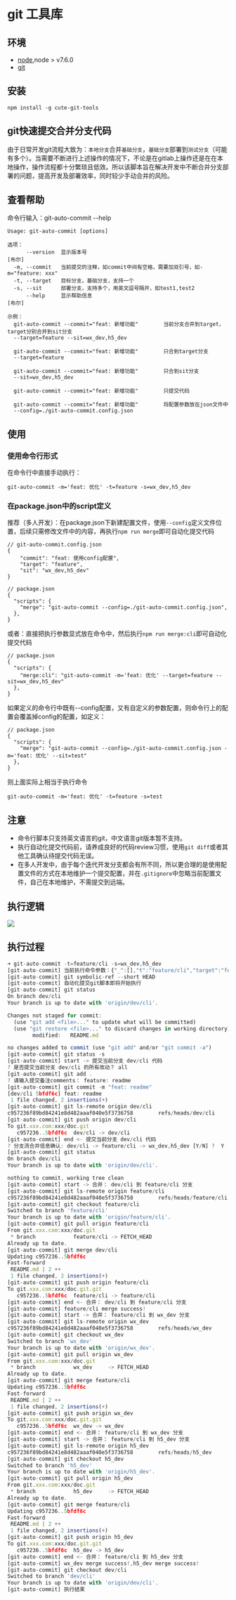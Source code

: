 # git 工具库

## 环境
- [node](https://nodejs.org/zh-cn/),node > v7.6.0
- [git](https://git-scm.com/downloads)
## 安装
```
npm install -g cute-git-tools
```

## git快速提交合并分支代码
由于日常开发git流程大致为：`本地分支`合并`基础分支`，`基础分支`部署到`测试分支`（可能有多个）。当需要不断进行上述操作的情况下，不论是在gitlab上操作还是在在本地操作，操作流程都十分繁琐且低效。所以该脚本旨在解决开发中不断合并分支部署的问题，提高开发及部署效率，同时较少手动合并的风险。

## 查看帮助
命令行输入：git-auto-commit --help
```
Usage: git-auto-commit [options]

选项：
      --version  显示版本号                                               [布尔]
  -m, --commit   当前提交的注释，如commit中间有空格，需要加双引号，如-m="feature: xxx"
  -t, --target   目标分支，基础分支，支持一个
  -s, --sit      部署分支，支持多个，用英文逗号隔开，如test1,test2
      --help     显示帮助信息                                             [布尔]

示例：
  git-auto-commit --commit="feat: 新增功能"        当前分支合并到target，target分别合并到sit分支
  --target=feature --sit=wx_dev,h5_dev        

  git-auto-commit --commit="feat: 新增功能"        只合到target分支
  --target=feature

  git-auto-commit --commit="feat: 新增功能"        只合到sit分支
  --sit=wx_dev,h5_dev

  git-auto-commit --commit="feat: 新增功能"        只提交代码

  git-auto-commit --commit="feat: 新增功能"        将配置参数放在json文件中
  --config=./git-auto-commit.config.json
```
## 使用
### 使用命令行形式
在命令行中直接手动执行：
```
git-auto-commit -m='feat: 优化' -t=feature -s=wx_dev,h5_dev
```
### 在package.json中的script定义
推荐（多人开发）：在package.json下新建配置文件，使用`--config`定义文件位置，后续只需修改文件中的内容，再执行`npm run merge`即可自动化提交代码
```
// git-auto-commit.config.json
{
    "commit": "feat: 使用config配置",
    "target": "feature",
    "sit": "wx_dev,h5_dev"
}
```
```
// package.json
{
  "scripts": {
    "merge": "git-auto-commit --config=./git-auto-commit.config.json",
  },
}
```
或者：直接把执行参数显式放在命令中，然后执行`npm run merge:cli`即可自动化提交代码
```
// package.json
{
  "scripts": {
    "merge:cli": "git-auto-commit -m='feat: 优化' --target=feature --sit=wx_dev,h5_dev"
  },
}
```
如果定义的命令行中既有--config配置，又有自定义的参数配置，则命令行上的配置会覆盖掉config的配置，如定义：
```
// package.json
{
  "scripts": {
    "merge": "git-auto-commit --config=./git-auto-commit.config.json -m='feat: 优化' --sit=test"
  },
}
```
则上面实际上相当于执行命令
```
git-auto-commit -m='feat: 优化' -t=feature -s=test
```

## 注意
- 命令行脚本只支持英文语言的git，中文语言git版本暂不支持。
- 执行自动化提交代码前，请养成良好的代码review习惯，使用`git diff`或者其他工具确认待提交代码无误。
- 在多人开发中，由于每个迭代开发分支都会有所不同，所以更合理的是使用配置文件的方式在本地维护一个提交配置，并在`.gitignore`中忽略当前配置文件，自己在本地维护，不需提交到远端。

## 执行逻辑
![](https://github.com/xurna/cute-git-tools/blob/master/img/flow20211027.png)

## 执行过程
```js
➜ git-auto-commit -t=feature/cli -s=wx_dev,h5_dev
[git-auto-commit] 当前执行命令参数：{"_":[],"t":"feature/cli","target":"feature/cli","s":"wx_dev,h5_dev","sit":"wx_dev,h5_dev","$0":"git-auto-commit"}
[git-auto-commit] git symbolic-ref --short HEAD
[git-auto-commit] 自动化提交git脚本即将开始执行
[git-auto-commit] git status
On branch dev/cli
Your branch is up to date with 'origin/dev/cli'.

Changes not staged for commit:
  (use "git add <file>..." to update what will be committed)
  (use "git restore <file>..." to discard changes in working directory)
        modified:   README.md

no changes added to commit (use "git add" and/or "git commit -a")
[git-auto-commit] git status -s
[git-auto-commit] start -> 提交当前分支 dev/cli 代码
? 是否提交当前分支 dev/cli 的所有改动？ all
[git-auto-commit] git add .
? 请输入提交备注comments： feature: readme
[git-auto-commit] git commit -m "feat: readme"
[dev/cli 5bfdf6c] feat: readme
 1 file changed, 2 insertions(+)
[git-auto-commit] git ls-remote origin dev/cli
c957236f89bd84241e8d482aaaf040e5f3736758        refs/heads/dev/cli
[git-auto-commit] git push origin dev/cli
To git.xxx.com:xxx/doc.git
   c957236..5bfdf6c  dev/cli -> dev/cli
[git-auto-commit] end <- 提交当前分支 dev/cli 代码
? 分支流合并信息确认: dev/cli -> feature/cli -> wx_dev,h5_dev [Y/N] ?  Y
[git-auto-commit] git status
On branch dev/cli
Your branch is up to date with 'origin/dev/cli'.

nothing to commit, working tree clean
[git-auto-commit] start -> 合并： dev/cli 到 feature/cli 分支
[git-auto-commit] git ls-remote origin feature/cli
c957236f89bd84241e8d482aaaf040e5f3736758        refs/heads/feature/cli
[git-auto-commit] git checkout feature/cli
Switched to branch 'feature/cli'
Your branch is up to date with 'origin/feature/cli'.
[git-auto-commit] git pull origin feature/cli
From git.xxx.com:xxx/doc.git
 * branch            feature/cli -> FETCH_HEAD
Already up to date.
[git-auto-commit] git merge dev/cli
Updating c957236..5bfdf6c
Fast-forward
 README.md | 2 ++
 1 file changed, 2 insertions(+)
[git-auto-commit] git push origin feature/cli
To git.xxx.com:xxx/doc.git.git
   c957236..5bfdf6c  feature/cli -> feature/cli
[git-auto-commit] end <- 合并： dev/cli 到 feature/cli 分支
[git-auto-commit] feature/cli merge success!
[git-auto-commit] start -> 合并： feature/cli 到 wx_dev 分支
[git-auto-commit] git ls-remote origin wx_dev
c957236f89bd84241e8d482aaaf040e5f3736758        refs/heads/wx_dev
[git-auto-commit] git checkout wx_dev
Switched to branch 'wx_dev'
Your branch is up to date with 'origin/wx_dev'.
[git-auto-commit] git pull origin wx_dev
From git.xxx.com:xxx/doc.git
 * branch            wx_dev     -> FETCH_HEAD
Already up to date.
[git-auto-commit] git merge feature/cli
Updating c957236..5bfdf6c
Fast-forward
 README.md | 2 ++
 1 file changed, 2 insertions(+)
[git-auto-commit] git push origin wx_dev
To git.xxx.com:xxx/doc.git.git
   c957236..5bfdf6c  wx_dev -> wx_dev
[git-auto-commit] end <- 合并： feature/cli 到 wx_dev 分支
[git-auto-commit] start -> 合并： feature/cli 到 h5_dev 分支
[git-auto-commit] git ls-remote origin h5_dev
c957236f89bd84241e8d482aaaf040e5f3736758        refs/heads/h5_dev
[git-auto-commit] git checkout h5_dev
Switched to branch 'h5_dev'
Your branch is up to date with 'origin/h5_dev'.
[git-auto-commit] git pull origin h5_dev
From git.xxx.com:xxx/doc.git
 * branch            h5_dev     -> FETCH_HEAD
Already up to date.
[git-auto-commit] git merge feature/cli
Updating c957236..5bfdf6c
Fast-forward
 README.md | 2 ++
 1 file changed, 2 insertions(+)
[git-auto-commit] git push origin h5_dev
To git.xxx.com:xxx/doc.git.git
   c957236..5bfdf6c  h5_dev -> h5_dev
[git-auto-commit] end <- 合并： feature/cli 到 h5_dev 分支
[git-auto-commit] wx_dev merge success!,h5_dev merge success!
[git-auto-commit] git checkout dev/cli
Switched to branch 'dev/cli'
Your branch is up to date with 'origin/dev/cli'.
[git-auto-commit] 执行结束
```

